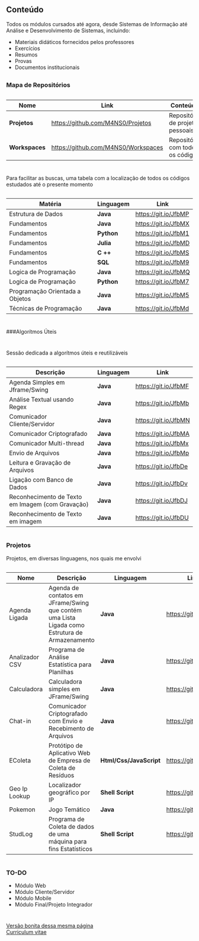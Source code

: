 ## Conteúdo

Todos os módulos cursados até agora, desde Sistemas de Informação até Análise e Desenvolvimento de Sistemas, incluindo:

  + Materiais didáticos fornecidos pelos professores
  + Exercícios
  + Resumos
  + Provas
  + Documentos institucionais

##

### Mapa de Repositórios

##
##

| Nome | Link | Conteúdo|
| ------ | ------ | ------ |
| **Projetos**| https://github.com/M4NS0/Projetos | Repositório de projetos pessoais|
| **Workspaces** | https://github.com/M4NS0/Workspaces | Repositório com todos os códigos|

#
#

Para facilitar as buscas, uma tabela com  a localização de todos os códigos estudados até o presente momento 

##

| Matéria | Linguagem | Link |
| ------ | ------ | ------ |
| Estrutura de Dados | **Java** | https://git.io/JfbMP |
| Fundamentos | **Java** | https://git.io/JfbMX |
| Fundamentos | **Python** | https://git.io/JfbM1|
| Fundamentos | **Julia** | https://git.io/JfbMD |
| Fundamentos | **C ++** | https://git.io/JfbMS |
| Fundamentos | **SQL** | https://git.io/JfbM9 |
| Logica de Programação | **Java** | https://git.io/JfbMQ|
| Logica de Programação | **Python** | https://git.io/JfbM7|
| Programação Orientada a Objetos | **Java** | https://git.io/JfbM5 |
| Técnicas de Programação | **Java** | https://git.io/JfbMd |

#
###Algorítmos Úteis
#
Sessão dedicada a algorítmos úteis e reutilizáveis
##
| Descrição | Linguagem | Link |
| ------ | ------ | ------ |
| Agenda Simples em Jframe/Swing | **Java** | https://git.io/JfbMF |
| Análise Textual usando Regex | **Java** | https://git.io/JfbMb |
| Comunicador Cliente/Servidor | **Java** | https://git.io/JfbMN |
| Comunicador Criptografado | **Java** | https://git.io/JfbMA |
| Comunicador Multi-thread | **Java** | https://git.io/JfbMx |
| Envio de Arquivos | **Java** | https://git.io/JfbMp |
| Leitura e Gravação de Arquivos | **Java**  | https://git.io/JfbDe |
| Ligação com Banco de Dados | **Java** | https://git.io/JfbDv |
| Reconhecimento de Texto em Imagem (com Gravação)| **Java** |  https://git.io/JfbDJ |
| Reconhecimento de Texto em imagem  | **Java** | https://git.io/JfbDU |

#

### Projetos 

Projetos, em diversas linguagens, nos quais me envolvi
##

| Nome | Descrição | Linguagem | Link |
| ------ | ------ | ------ |------ |
| Agenda Ligada | Agenda de contatos em JFrame/Swing que contém uma Lista Ligada como Estrutura de Armazenamento  | **Java** |https://git.io/JfbDk|
| Analizador CSV | Programa de Análise Estatística para Planilhas | **Java** |https://git.io/JfbDI|
| Calculadora | Calculadora simples em JFrame/Swing | **Java** |https://git.io/JfbDL |
| Chat-in | Comunicador Criptografado com Envio e Recebimento de Arquivos | **Java** | https://git.io/JfbDt |
| EColeta | Protótipo de Aplicativo Web de Empresa de Coleta de Resíduos | **Html/Css/JavaScript** | https://git.io/JfbDq |
| Geo Ip Lookup | Localizador geográfico por IP | **Shell Script** | https://git.io/JfbDm |
| Pokemon | Jogo Temático | **Java** |https://git.io/JfbDY |
| StudLog | Programa de Coleta de dados de uma máquina para fins Estatísticos |**Shell Script** | https://git.io/JfbDO |

#

### TO-DO

 - Módulo Web
 - Módulo Cliente/Servidor
 - Módulo Mobile
 - Módulo Final/Projeto Integrador

#
#
#

[Versão bonita dessa mesma página](https://m4ns0.github.io/)  
[Curriculum vitae](https://)  
